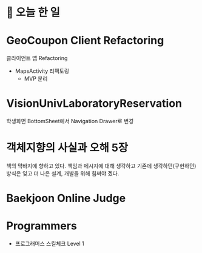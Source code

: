 # :thought_balloon: __오늘 한 일__

# __GeoCoupon Client Refactoring__
클라이언트 앱 Refactoring

* MapsActivity 리팩토링
    * MVP 분리

# __VisionUnivLaboratoryReservation__
학생화면 BottomSheet에서 Navigation Drawer로 변경

# __객체지향의 사실과 오해 5장__
책의 막바지에 향하고 있다.
책임과 메시지에 대해 생각하고 기존에 생각하던(구현하던) 방식은 잊고 더 나은 설계, 개발을 위해 힘써야 겠다.

# __Baekjoon Online Judge__

# __Programmers__

* 프로그래머스 스킬체크 Level 1
